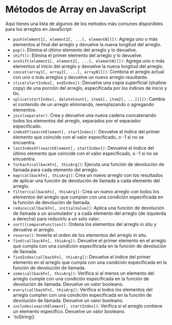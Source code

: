 # Métodos de Array en JavaScript

Aquí tienes una lista de algunos de los métodos más comunes disponibles para los arreglos en JavaScript:

- `push(element1[, element2[, ...[, elementN]]])`: Agrega uno o más elementos al final del arreglo y devuelve la nueva longitud del arreglo.
- `pop()`: Elimina el último elemento del arreglo y lo devuelve.
- `shift()`: Elimina el primer elemento del arreglo y lo devuelve.
- `unshift(element1[, element2[, ...[, elementN]]])`: Agrega uno o más elementos al inicio del arreglo y devuelve la nueva longitud del arreglo.
- `concat(array1[, array2[, ...[, arrayN]]])`: Combina el arreglo actual con uno o más arreglos y devuelve un nuevo arreglo resultante.
- `slice(startIndex[, endIndex])`: Devuelve una copia superficial (shallow copy) de una porción del arreglo, especificada por los índices de inicio y fin.
- `splice(startIndex[, deleteCount[, item1[, item2[, ...]]]])`: Cambia el contenido de un arreglo eliminando, reemplazando o agregando elementos.
- `join(separator)`: Crea y devuelve una nueva cadena concatenando todos los elementos del arreglo, separados por el separador especificado.
- `indexOf(searchElement[, startIndex])`: Devuelve el índice del primer elemento que coincide con el valor especificado, o -1 si no se encuentra.
- `lastIndexOf(searchElement[, startIndex])`: Devuelve el índice del último elemento que coincide con el valor especificado, o -1 si no se encuentra.
- `forEach(callbackFn[, thisArg])`: Ejecuta una función de devolución de llamada para cada elemento del arreglo.
- `map(callbackFn[, thisArg])`: Crea un nuevo arreglo con los resultados de aplicar una función de devolución de llamada a cada elemento del arreglo.
- `filter(callbackFn[, thisArg])`: Crea un nuevo arreglo con todos los elementos del arreglo que cumplan con una condición especificada en la función de devolución de llamada.
- `reduce(callbackFn[, initialValue])`: Aplica una función de devolución de llamada a un acumulador y a cada elemento del arreglo (de izquierda a derecha) para reducirlo a un solo valor.
- `sort([compareFunction])`: Ordena los elementos del arreglo in situ y devuelve el arreglo.
- `reverse()`: Invierte el orden de los elementos del arreglo in situ.
- `find(callbackFn[, thisArg])`: Devuelve el primer elemento en el arreglo que cumpla con una condición especificada en la función de devolución de llamada.
- `findIndex(callbackFn[, thisArg])`: Devuelve el índice del primer elemento en el arreglo que cumpla con una condición especificada en la función de devolución de llamada.
- `some(callbackFn[, thisArg])`: Verifica si al menos un elemento del arreglo cumple con una condición especificada en la función de devolución de llamada. Devuelve un valor booleano.
- `every(callbackFn[, thisArg])`: Verifica si todos los elementos del arreglo cumplen con una condición especificada en la función de devolución de llamada. Devuelve un valor booleano.
- `includes(searchElement[, startIndex])`: Verifica si el arreglo contiene un elemento específico. Devuelve un valor booleano.
- `toString()
